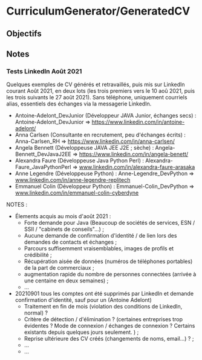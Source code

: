 # CurriculumGenerator/GeneratedCV

## Objectifs

## Notes

### Tests LinkedIn Août 2021

Quelques exemples de CV générés et retravaillés, puis mis sur LinkedIn courant Août 2021, en deux lots (les trois premiers vers le 10 aoû 2021, puis les trois suivants le 27 août 2021). Sans téléphone, uniquement courriels alias, essentiels des échanges via la messagerie LinkedIn. 

  * Antoine-Adelont_DevJunior (Développeur JAVA Junior, échanges secs) : Antoine-Adelont_DevJunior => https://www.linkedin.com/in/antoine-adelont/
  * Anna Carlsen (Consultante en recrutement, peu d'échanges écrits) : Anna-Carlsen_RH => https://www.linkedin.com/in/anna-carlsen/
  * Angela Bennett (Développeuse JAVA JEE J2E ; sèche) : Angela-Bennett_DevJavaJ2EE => https://www.linkedin.com/in/angela-benett/
  * Alexandra Faure (Développeuse Java Python Perl) : Alexandra-Faure_JavaPythonPerl => www.linkedin.com/in/alexandra-faure-arasaka
  * Anne Legendre (Développeuse Python) : Anne-Legendre_DevPython => www.linkedin.com/in/anne-legendre-replitech
  * Emmanuel Colin (Développeur Python) : Emmanuel-Colin_DevPython => www.linkedin.com/in/emmanuel-colin-cyberdyne
  
NOTES : 
  * Élements acquis au mois d'août 2021 : 
    * Forte demande pour Java (Beaucoup de sociétés de services, ESN / SSII / "cabinets de conseils"...) ; 
    * Aucune demande de confirmation d'identité / de lien lors des demandes de contacts et échanges ; 
    * Parcours suffisemment vraisemblables, images de profils et crédibilité ; 
    * Récupération aisée de données (numéros de téléphones portables) de la part de commerciaux ; 
    * augmentation rapide du nombre de personnes connectées (arrivée à une centaine en deux semaines) ; 
    * ... 
  * 20210901 tous les comptes ont été supprimés par LinkedIn et demande confirmation d'identité, sauf pour un (Antoine Adelont)
    * Traitement en fin de mois (violation des conditions de LinkedIn, normal) ?
    * Critère de détection / d'élimination ? (certaines entreprises trop évidentes ? Mode de connexion / échanges de connexion ? Certains existants depuis quelques jours seulement. ) ; 
    * Reprise ultérieure des CV créés (changements de noms, email...) ? ; 
    * ... 
    * ... 
    


